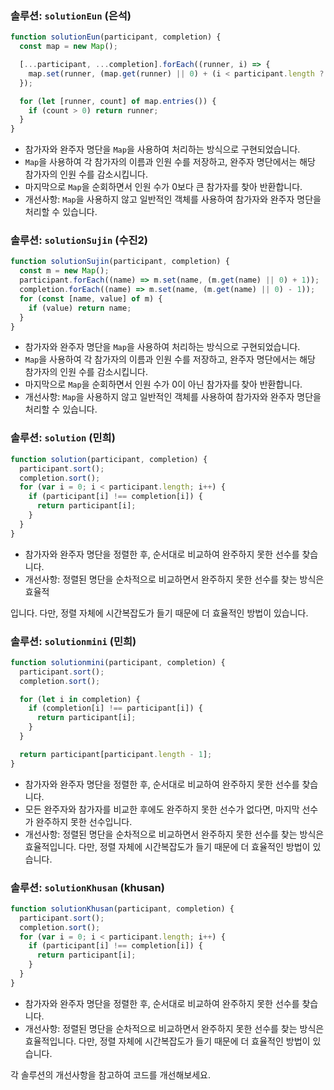 ### 솔루션: `solutionEun` (은석)

```javascript
function solutionEun(participant, completion) {
  const map = new Map();

  [...participant, ...completion].forEach((runner, i) => {
    map.set(runner, (map.get(runner) || 0) + (i < participant.length ? 1 : -1));
  });

  for (let [runner, count] of map.entries()) {
    if (count > 0) return runner;
  }
}
```

- 참가자와 완주자 명단을 `Map`을 사용하여 처리하는 방식으로 구현되었습니다.
- `Map`을 사용하여 각 참가자의 이름과 인원 수를 저장하고, 완주자 명단에서는 해당 참가자의 인원 수를 감소시킵니다.
- 마지막으로 `Map`을 순회하면서 인원 수가 0보다 큰 참가자를 찾아 반환합니다.
- 개선사항: `Map`을 사용하지 않고 일반적인 객체를 사용하여 참가자와 완주자 명단을 처리할 수 있습니다.

### 솔루션: `solutionSujin` (수진2)

```javascript
function solutionSujin(participant, completion) {
  const m = new Map();
  participant.forEach((name) => m.set(name, (m.get(name) || 0) + 1));
  completion.forEach((name) => m.set(name, (m.get(name) || 0) - 1));
  for (const [name, value] of m) {
    if (value) return name;
  }
}
```

- 참가자와 완주자 명단을 `Map`을 사용하여 처리하는 방식으로 구현되었습니다.
- `Map`을 사용하여 각 참가자의 이름과 인원 수를 저장하고, 완주자 명단에서는 해당 참가자의 인원 수를 감소시킵니다.
- 마지막으로 `Map`을 순회하면서 인원 수가 0이 아닌 참가자를 찾아 반환합니다.
- 개선사항: `Map`을 사용하지 않고 일반적인 객체를 사용하여 참가자와 완주자 명단을 처리할 수 있습니다.

### 솔루션: `solution` (민희)

```javascript
function solution(participant, completion) {
  participant.sort();
  completion.sort();
  for (var i = 0; i < participant.length; i++) {
    if (participant[i] !== completion[i]) {
      return participant[i];
    }
  }
}
```

- 참가자와 완주자 명단을 정렬한 후, 순서대로 비교하여 완주하지 못한 선수를 찾습니다.
- 개선사항: 정렬된 명단을 순차적으로 비교하면서 완주하지 못한 선수를 찾는 방식은 효율적

입니다. 다만, 정렬 자체에 시간복잡도가 들기 때문에 더 효율적인 방법이 있습니다.

### 솔루션: `solutionmini` (민희)

```javascript
function solutionmini(participant, completion) {
  participant.sort();
  completion.sort();

  for (let i in completion) {
    if (completion[i] !== participant[i]) {
      return participant[i];
    }
  }

  return participant[participant.length - 1];
}
```

- 참가자와 완주자 명단을 정렬한 후, 순서대로 비교하여 완주하지 못한 선수를 찾습니다.
- 모든 완주자와 참가자를 비교한 후에도 완주하지 못한 선수가 없다면, 마지막 선수가 완주하지 못한 선수입니다.
- 개선사항: 정렬된 명단을 순차적으로 비교하면서 완주하지 못한 선수를 찾는 방식은 효율적입니다. 다만, 정렬 자체에 시간복잡도가 들기 때문에 더 효율적인 방법이 있습니다.

### 솔루션: `solutionKhusan` (khusan)

```javascript
function solutionKhusan(participant, completion) {
  participant.sort();
  completion.sort();
  for (var i = 0; i < participant.length; i++) {
    if (participant[i] !== completion[i]) {
      return participant[i];
    }
  }
}
```

- 참가자와 완주자 명단을 정렬한 후, 순서대로 비교하여 완주하지 못한 선수를 찾습니다.
- 개선사항: 정렬된 명단을 순차적으로 비교하면서 완주하지 못한 선수를 찾는 방식은 효율적입니다. 다만, 정렬 자체에 시간복잡도가 들기 때문에 더 효율적인 방법이 있습니다.

각 솔루션의 개선사항을 참고하여 코드를 개선해보세요.
